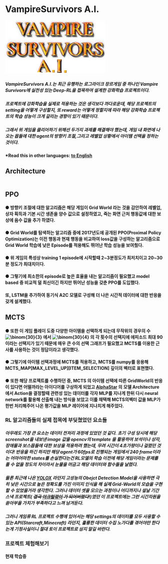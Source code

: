 # VampireSurvivors A.I.
<img src="./main.png">

##### VampireSurvivors A.I.는 최근 유행하는 로그라이크 장르게임 중 하나인 Vampire Survivors에 실전성 있는 Deep-RL을 접목하여 설계한 강화학습 프로젝트이다.
##### 프로젝트에 강화학습을 실제로 적용하는 것은 생각보다 까다로운데, 해당 프로젝트의 setting을 어떻게 구성할지, 또 reward는 어떻게 정할지에 따라 해당 강화학습 프로젝트의 학습 성능이 크게 갈리는 경향이 있기 때문이다.
##### 그래서 위 게임을 클리어하기 위해선 두가지 과제를 해결해야 했는데, 게임 내 화면에 나오는 몹들에 대한 agent의 방향키 조절,그리고 레벨업 상황에서 아이템 선택을 정하는 것이다. 

#### *Read this in other languages: [to English](README.eng.md)

## Architecture
<div class="mxgraph" style="max-width:100%;border:1px solid transparent;" data-mxgraph="{&quot;highlight&quot;:&quot;#0000ff&quot;,&quot;nav&quot;:true,&quot;resize&quot;:true,&quot;toolbar&quot;:&quot;zoom layers tags lightbox&quot;,&quot;edit&quot;:&quot;_blank&quot;,&quot;xml&quot;:&quot;&lt;mxfile host=\&quot;drawio-plugin\&quot; modified=\&quot;2022-02-26T07:18:20.085Z\&quot; agent=\&quot;5.0 (Windows NT 6.2; Win64; x64) AppleWebKit/537.36 (KHTML, like Gecko) Chrome/89.0.4389.114 Safari/537.36\&quot; etag=\&quot;YoPOAkxTA7PdtUbtVo4I\&quot; version=\&quot;15.5.4\&quot; type=\&quot;embed\&quot;&gt;&lt;diagram name=\&quot;Page-1\&quot; id=\&quot;197159a0-c6a4-9194-75a8-e4174976684c\&quot;&gt;&lt;mxGraphModel dx=\&quot;990\&quot; dy=\&quot;525\&quot; grid=\&quot;1\&quot; gridSize=\&quot;10\&quot; guides=\&quot;1\&quot; tooltips=\&quot;1\&quot; connect=\&quot;1\&quot; arrows=\&quot;1\&quot; fold=\&quot;1\&quot; page=\&quot;1\&quot; pageScale=\&quot;1.5\&quot; pageWidth=\&quot;1169\&quot; pageHeight=\&quot;826\&quot; background=\&quot;none\&quot; math=\&quot;0\&quot; shadow=\&quot;0\&quot;&gt;&lt;root&gt;&lt;mxCell id=\&quot;0\&quot; style=\&quot;;html=1;\&quot;/&gt;&lt;mxCell id=\&quot;1\&quot; style=\&quot;;html=1;\&quot; parent=\&quot;0\&quot;/&gt;&lt;mxCell id=\&quot;Wwut1bjpk7ivc4J39619-7\&quot; value=\&quot;\&quot; style=\&quot;edgeStyle=orthogonalEdgeStyle;rounded=0;orthogonalLoop=1;jettySize=auto;html=1;fontFamily=Lucida Console;fontSize=18;\&quot; parent=\&quot;1\&quot; source=\&quot;Wwut1bjpk7ivc4J39619-1\&quot; target=\&quot;Wwut1bjpk7ivc4J39619-6\&quot; edge=\&quot;1\&quot;&gt;&lt;mxGeometry relative=\&quot;1\&quot; as=\&quot;geometry\&quot;/&gt;&lt;/mxCell&gt;&lt;mxCell id=\&quot;Wwut1bjpk7ivc4J39619-17\&quot; style=\&quot;edgeStyle=orthogonalEdgeStyle;rounded=0;orthogonalLoop=1;jettySize=auto;html=1;exitX=0.5;exitY=1;exitDx=0;exitDy=0;fontFamily=Lucida Console;fontSize=18;\&quot; parent=\&quot;1\&quot; source=\&quot;Wwut1bjpk7ivc4J39619-1\&quot; target=\&quot;Wwut1bjpk7ivc4J39619-2\&quot; edge=\&quot;1\&quot;&gt;&lt;mxGeometry relative=\&quot;1\&quot; as=\&quot;geometry\&quot;/&gt;&lt;/mxCell&gt;&lt;mxCell id=\&quot;Wwut1bjpk7ivc4J39619-1\&quot; value=\&quot;Enviroment(by capture)\&quot; style=\&quot;rounded=0;whiteSpace=wrap;html=1;fillColor=#dae8fc;strokeColor=#6c8ebf;fontSize=18;fontFamily=Lucida Console;\&quot; parent=\&quot;1\&quot; vertex=\&quot;1\&quot;&gt;&lt;mxGeometry x=\&quot;690\&quot; y=\&quot;190\&quot; width=\&quot;360\&quot; height=\&quot;60\&quot; as=\&quot;geometry\&quot;/&gt;&lt;/mxCell&gt;&lt;mxCell id=\&quot;Wwut1bjpk7ivc4J39619-25\&quot; style=\&quot;edgeStyle=orthogonalEdgeStyle;rounded=0;orthogonalLoop=1;jettySize=auto;html=1;exitX=0.25;exitY=1;exitDx=0;exitDy=0;entryX=0.5;entryY=0;entryDx=0;entryDy=0;fontFamily=Lucida Console;fontSize=18;\&quot; parent=\&quot;1\&quot; source=\&quot;Wwut1bjpk7ivc4J39619-2\&quot; target=\&quot;Wwut1bjpk7ivc4J39619-21\&quot; edge=\&quot;1\&quot;&gt;&lt;mxGeometry relative=\&quot;1\&quot; as=\&quot;geometry\&quot;/&gt;&lt;/mxCell&gt;&lt;mxCell id=\&quot;Wwut1bjpk7ivc4J39619-26\&quot; style=\&quot;edgeStyle=orthogonalEdgeStyle;rounded=0;orthogonalLoop=1;jettySize=auto;html=1;exitX=0.75;exitY=1;exitDx=0;exitDy=0;entryX=0.5;entryY=0;entryDx=0;entryDy=0;fontFamily=Lucida Console;fontSize=18;\&quot; parent=\&quot;1\&quot; source=\&quot;Wwut1bjpk7ivc4J39619-2\&quot; target=\&quot;Wwut1bjpk7ivc4J39619-23\&quot; edge=\&quot;1\&quot;&gt;&lt;mxGeometry relative=\&quot;1\&quot; as=\&quot;geometry\&quot;/&gt;&lt;/mxCell&gt;&lt;mxCell id=\&quot;Wwut1bjpk7ivc4J39619-2\&quot; value=\&quot;Feature Encoder&amp;lt;br&amp;gt;(Stacked CNN)\&quot; style=\&quot;rounded=0;whiteSpace=wrap;html=1;fontFamily=Lucida Console;fontSize=18;fillColor=#fff2cc;strokeColor=#d6b656;\&quot; parent=\&quot;1\&quot; vertex=\&quot;1\&quot;&gt;&lt;mxGeometry x=\&quot;710\&quot; y=\&quot;330\&quot; width=\&quot;320\&quot; height=\&quot;90\&quot; as=\&quot;geometry\&quot;/&gt;&lt;/mxCell&gt;&lt;mxCell id=\&quot;Wwut1bjpk7ivc4J39619-8\&quot; style=\&quot;edgeStyle=orthogonalEdgeStyle;rounded=0;orthogonalLoop=1;jettySize=auto;html=1;exitX=0.5;exitY=1;exitDx=0;exitDy=0;fontFamily=Lucida Console;fontSize=18;entryX=0.5;entryY=0;entryDx=0;entryDy=0;\&quot; parent=\&quot;1\&quot; source=\&quot;Wwut1bjpk7ivc4J39619-6\&quot; target=\&quot;Wwut1bjpk7ivc4J39619-11\&quot; edge=\&quot;1\&quot;&gt;&lt;mxGeometry relative=\&quot;1\&quot; as=\&quot;geometry\&quot;&gt;&lt;mxPoint x=\&quot;1300\&quot; y=\&quot;325\&quot; as=\&quot;targetPoint\&quot;/&gt;&lt;Array as=\&quot;points\&quot;/&gt;&lt;/mxGeometry&gt;&lt;/mxCell&gt;&lt;mxCell id=\&quot;Wwut1bjpk7ivc4J39619-13\&quot; value=\&quot;\&quot; style=\&quot;edgeStyle=orthogonalEdgeStyle;rounded=0;orthogonalLoop=1;jettySize=auto;html=1;fontFamily=Lucida Console;fontSize=18;\&quot; parent=\&quot;1\&quot; source=\&quot;Wwut1bjpk7ivc4J39619-6\&quot; target=\&quot;Wwut1bjpk7ivc4J39619-12\&quot; edge=\&quot;1\&quot;&gt;&lt;mxGeometry relative=\&quot;1\&quot; as=\&quot;geometry\&quot;/&gt;&lt;/mxCell&gt;&lt;mxCell id=\&quot;Wwut1bjpk7ivc4J39619-6\&quot; value=\&quot;if Level Up\&quot; style=\&quot;rhombus;whiteSpace=wrap;html=1;fontFamily=Lucida Console;fontSize=18;fillColor=#e1d5e7;strokeColor=#9673a6;\&quot; parent=\&quot;1\&quot; vertex=\&quot;1\&quot;&gt;&lt;mxGeometry x=\&quot;1170\&quot; y=\&quot;170\&quot; width=\&quot;260\&quot; height=\&quot;100\&quot; as=\&quot;geometry\&quot;/&gt;&lt;/mxCell&gt;&lt;mxCell id=\&quot;Wwut1bjpk7ivc4J39619-16\&quot; style=\&quot;edgeStyle=orthogonalEdgeStyle;rounded=0;orthogonalLoop=1;jettySize=auto;html=1;fontFamily=Lucida Console;fontSize=18;entryX=1;entryY=0.5;entryDx=0;entryDy=0;\&quot; parent=\&quot;1\&quot; source=\&quot;Wwut1bjpk7ivc4J39619-11\&quot; target=\&quot;Wwut1bjpk7ivc4J39619-12\&quot; edge=\&quot;1\&quot;&gt;&lt;mxGeometry relative=\&quot;1\&quot; as=\&quot;geometry\&quot;&gt;&lt;mxPoint x=\&quot;1532.2222222222222\&quot; y=\&quot;120\&quot; as=\&quot;targetPoint\&quot;/&gt;&lt;Array as=\&quot;points\&quot;&gt;&lt;mxPoint x=\&quot;1470\&quot; y=\&quot;360\&quot;/&gt;&lt;mxPoint x=\&quot;1470\&quot; y=\&quot;105\&quot;/&gt;&lt;/Array&gt;&lt;/mxGeometry&gt;&lt;/mxCell&gt;&lt;mxCell id=\&quot;Wwut1bjpk7ivc4J39619-11\&quot; value=\&quot;SELECTION&amp;amp;amp;&amp;amp;amp;&amp;lt;br&amp;gt;Update vector\&quot; style=\&quot;rounded=0;whiteSpace=wrap;html=1;fontFamily=Lucida Console;fontSize=18;fillColor=#eeeeee;strokeColor=#36393d;\&quot; parent=\&quot;1\&quot; vertex=\&quot;1\&quot;&gt;&lt;mxGeometry x=\&quot;1210\&quot; y=\&quot;330\&quot; width=\&quot;180\&quot; height=\&quot;100\&quot; as=\&quot;geometry\&quot;/&gt;&lt;/mxCell&gt;&lt;mxCell id=\&quot;Wwut1bjpk7ivc4J39619-28\&quot; style=\&quot;edgeStyle=orthogonalEdgeStyle;rounded=0;orthogonalLoop=1;jettySize=auto;html=1;exitX=0;exitY=0.5;exitDx=0;exitDy=0;entryX=0.5;entryY=0;entryDx=0;entryDy=0;fontFamily=Lucida Console;fontSize=18;\&quot; parent=\&quot;1\&quot; source=\&quot;Wwut1bjpk7ivc4J39619-12\&quot; target=\&quot;Wwut1bjpk7ivc4J39619-27\&quot; edge=\&quot;1\&quot;&gt;&lt;mxGeometry relative=\&quot;1\&quot; as=\&quot;geometry\&quot;&gt;&lt;Array as=\&quot;points\&quot;&gt;&lt;mxPoint x=\&quot;1100\&quot; y=\&quot;105\&quot;/&gt;&lt;mxPoint x=\&quot;1100\&quot; y=\&quot;530\&quot;/&gt;&lt;mxPoint x=\&quot;1330\&quot; y=\&quot;530\&quot;/&gt;&lt;/Array&gt;&lt;/mxGeometry&gt;&lt;/mxCell&gt;&lt;mxCell id=\&quot;Wwut1bjpk7ivc4J39619-12\&quot; value=\&quot;MCTS VECTOR\&quot; style=\&quot;rounded=0;whiteSpace=wrap;html=1;fontFamily=Lucida Console;fontSize=18;fillColor=#f5f5f5;fontColor=#333333;strokeColor=#666666;\&quot; parent=\&quot;1\&quot; vertex=\&quot;1\&quot;&gt;&lt;mxGeometry x=\&quot;1200\&quot; y=\&quot;60\&quot; width=\&quot;200\&quot; height=\&quot;90\&quot; as=\&quot;geometry\&quot;/&gt;&lt;/mxCell&gt;&lt;mxCell id=\&quot;Wwut1bjpk7ivc4J39619-15\&quot; value=\&quot;True\&quot; style=\&quot;text;html=1;strokeColor=none;fillColor=none;align=center;verticalAlign=middle;whiteSpace=wrap;rounded=0;fontFamily=Lucida Console;fontSize=18;\&quot; parent=\&quot;1\&quot; vertex=\&quot;1\&quot;&gt;&lt;mxGeometry x=\&quot;1200\&quot; y=\&quot;280\&quot; width=\&quot;60\&quot; height=\&quot;30\&quot; as=\&quot;geometry\&quot;/&gt;&lt;/mxCell&gt;&lt;mxCell id=\&quot;Wwut1bjpk7ivc4J39619-31\&quot; style=\&quot;edgeStyle=orthogonalEdgeStyle;rounded=0;orthogonalLoop=1;jettySize=auto;html=1;exitX=0.5;exitY=1;exitDx=0;exitDy=0;entryX=0.5;entryY=0;entryDx=0;entryDy=0;fontFamily=Lucida Console;fontSize=18;\&quot; parent=\&quot;1\&quot; source=\&quot;Wwut1bjpk7ivc4J39619-21\&quot; target=\&quot;Wwut1bjpk7ivc4J39619-29\&quot; edge=\&quot;1\&quot;&gt;&lt;mxGeometry relative=\&quot;1\&quot; as=\&quot;geometry\&quot;/&gt;&lt;/mxCell&gt;&lt;mxCell id=\&quot;Wwut1bjpk7ivc4J39619-21\&quot; value=\&quot;Phi&amp;lt;br&amp;gt;FC layer\&quot; style=\&quot;rounded=0;whiteSpace=wrap;html=1;fontFamily=Lucida Console;fontSize=18;fillColor=#ffff88;strokeColor=#36393d;\&quot; parent=\&quot;1\&quot; vertex=\&quot;1\&quot;&gt;&lt;mxGeometry x=\&quot;620\&quot; y=\&quot;630\&quot; width=\&quot;220\&quot; height=\&quot;90\&quot; as=\&quot;geometry\&quot;/&gt;&lt;/mxCell&gt;&lt;mxCell id=\&quot;Wwut1bjpk7ivc4J39619-35\&quot; style=\&quot;edgeStyle=orthogonalEdgeStyle;rounded=0;orthogonalLoop=1;jettySize=auto;html=1;exitX=0.5;exitY=1;exitDx=0;exitDy=0;fontFamily=Lucida Console;fontSize=18;\&quot; parent=\&quot;1\&quot; source=\&quot;Wwut1bjpk7ivc4J39619-23\&quot; target=\&quot;Wwut1bjpk7ivc4J39619-34\&quot; edge=\&quot;1\&quot;&gt;&lt;mxGeometry relative=\&quot;1\&quot; as=\&quot;geometry\&quot;/&gt;&lt;/mxCell&gt;&lt;mxCell id=\&quot;Wwut1bjpk7ivc4J39619-23\&quot; value=\&quot;Value&amp;lt;br&amp;gt;FC layer\&quot; style=\&quot;rounded=0;whiteSpace=wrap;html=1;fontFamily=Lucida Console;fontSize=18;\&quot; parent=\&quot;1\&quot; vertex=\&quot;1\&quot;&gt;&lt;mxGeometry x=\&quot;900\&quot; y=\&quot;630\&quot; width=\&quot;220\&quot; height=\&quot;90\&quot; as=\&quot;geometry\&quot;/&gt;&lt;/mxCell&gt;&lt;mxCell id=\&quot;Wwut1bjpk7ivc4J39619-30\&quot; style=\&quot;edgeStyle=orthogonalEdgeStyle;rounded=0;orthogonalLoop=1;jettySize=auto;html=1;fontFamily=Lucida Console;fontSize=18;entryX=0.75;entryY=0;entryDx=0;entryDy=0;\&quot; parent=\&quot;1\&quot; source=\&quot;Wwut1bjpk7ivc4J39619-27\&quot; target=\&quot;Wwut1bjpk7ivc4J39619-29\&quot; edge=\&quot;1\&quot;&gt;&lt;mxGeometry relative=\&quot;1\&quot; as=\&quot;geometry\&quot;&gt;&lt;mxPoint x=\&quot;770\&quot; y=\&quot;850\&quot; as=\&quot;targetPoint\&quot;/&gt;&lt;Array as=\&quot;points\&quot;&gt;&lt;mxPoint x=\&quot;1330\&quot; y=\&quot;820\&quot;/&gt;&lt;mxPoint x=\&quot;785\&quot; y=\&quot;820\&quot;/&gt;&lt;/Array&gt;&lt;/mxGeometry&gt;&lt;/mxCell&gt;&lt;mxCell id=\&quot;Wwut1bjpk7ivc4J39619-36\&quot; style=\&quot;edgeStyle=orthogonalEdgeStyle;rounded=0;orthogonalLoop=1;jettySize=auto;html=1;exitX=0.5;exitY=1;exitDx=0;exitDy=0;entryX=0.75;entryY=0;entryDx=0;entryDy=0;fontFamily=Lucida Console;fontSize=18;\&quot; parent=\&quot;1\&quot; source=\&quot;Wwut1bjpk7ivc4J39619-27\&quot; target=\&quot;Wwut1bjpk7ivc4J39619-34\&quot; edge=\&quot;1\&quot;&gt;&lt;mxGeometry relative=\&quot;1\&quot; as=\&quot;geometry\&quot;/&gt;&lt;/mxCell&gt;&lt;mxCell id=\&quot;Wwut1bjpk7ivc4J39619-27\&quot; value=\&quot;MCTS&amp;lt;br&amp;gt;FC layer\&quot; style=\&quot;rounded=0;whiteSpace=wrap;html=1;fontFamily=Lucida Console;fontSize=18;fillColor=#cdeb8b;strokeColor=#36393d;\&quot; parent=\&quot;1\&quot; vertex=\&quot;1\&quot;&gt;&lt;mxGeometry x=\&quot;1220\&quot; y=\&quot;630\&quot; width=\&quot;220\&quot; height=\&quot;90\&quot; as=\&quot;geometry\&quot;/&gt;&lt;/mxCell&gt;&lt;mxCell id=\&quot;Wwut1bjpk7ivc4J39619-39\&quot; style=\&quot;edgeStyle=orthogonalEdgeStyle;rounded=0;orthogonalLoop=1;jettySize=auto;html=1;exitX=0.5;exitY=1;exitDx=0;exitDy=0;fontFamily=Lucida Console;fontSize=18;\&quot; parent=\&quot;1\&quot; source=\&quot;Wwut1bjpk7ivc4J39619-29\&quot; edge=\&quot;1\&quot;&gt;&lt;mxGeometry relative=\&quot;1\&quot; as=\&quot;geometry\&quot;&gt;&lt;mxPoint x=\&quot;730.8888888888887\&quot; y=\&quot;1030\&quot; as=\&quot;targetPoint\&quot;/&gt;&lt;/mxGeometry&gt;&lt;/mxCell&gt;&lt;mxCell id=\&quot;Wwut1bjpk7ivc4J39619-29\&quot; value=\&quot;Phi&amp;lt;br&amp;gt;FC layer2\&quot; style=\&quot;rounded=0;whiteSpace=wrap;html=1;fontFamily=Lucida Console;fontSize=18;fillColor=#ffff88;strokeColor=#36393d;\&quot; parent=\&quot;1\&quot; vertex=\&quot;1\&quot;&gt;&lt;mxGeometry x=\&quot;620\&quot; y=\&quot;870\&quot; width=\&quot;220\&quot; height=\&quot;90\&quot; as=\&quot;geometry\&quot;/&gt;&lt;/mxCell&gt;&lt;mxCell id=\&quot;Wwut1bjpk7ivc4J39619-32\&quot; value=\&quot;concat\&quot; style=\&quot;text;html=1;strokeColor=none;fillColor=none;align=center;verticalAlign=middle;whiteSpace=wrap;rounded=0;fontFamily=Lucida Console;fontSize=18;\&quot; parent=\&quot;1\&quot; vertex=\&quot;1\&quot;&gt;&lt;mxGeometry x=\&quot;740\&quot; y=\&quot;790\&quot; width=\&quot;60\&quot; height=\&quot;30\&quot; as=\&quot;geometry\&quot;/&gt;&lt;/mxCell&gt;&lt;mxCell id=\&quot;Wwut1bjpk7ivc4J39619-40\&quot; style=\&quot;edgeStyle=orthogonalEdgeStyle;rounded=0;orthogonalLoop=1;jettySize=auto;html=1;exitX=0.5;exitY=1;exitDx=0;exitDy=0;fontFamily=Lucida Console;fontSize=18;\&quot; parent=\&quot;1\&quot; source=\&quot;Wwut1bjpk7ivc4J39619-34\&quot; edge=\&quot;1\&quot;&gt;&lt;mxGeometry relative=\&quot;1\&quot; as=\&quot;geometry\&quot;&gt;&lt;mxPoint x=\&quot;1010.8888888888887\&quot; y=\&quot;1020\&quot; as=\&quot;targetPoint\&quot;/&gt;&lt;/mxGeometry&gt;&lt;/mxCell&gt;&lt;mxCell id=\&quot;Wwut1bjpk7ivc4J39619-34\&quot; value=\&quot;Value&amp;lt;br&amp;gt;FC layer2\&quot; style=\&quot;rounded=0;whiteSpace=wrap;html=1;fontFamily=Lucida Console;fontSize=18;\&quot; parent=\&quot;1\&quot; vertex=\&quot;1\&quot;&gt;&lt;mxGeometry x=\&quot;900\&quot; y=\&quot;870\&quot; width=\&quot;220\&quot; height=\&quot;90\&quot; as=\&quot;geometry\&quot;/&gt;&lt;/mxCell&gt;&lt;mxCell id=\&quot;Wwut1bjpk7ivc4J39619-37\&quot; value=\&quot;concat\&quot; style=\&quot;text;html=1;strokeColor=none;fillColor=none;align=center;verticalAlign=middle;whiteSpace=wrap;rounded=0;fontFamily=Lucida Console;fontSize=18;\&quot; parent=\&quot;1\&quot; vertex=\&quot;1\&quot;&gt;&lt;mxGeometry x=\&quot;930\&quot; y=\&quot;780\&quot; width=\&quot;60\&quot; height=\&quot;30\&quot; as=\&quot;geometry\&quot;/&gt;&lt;/mxCell&gt;&lt;mxCell id=\&quot;Wwut1bjpk7ivc4J39619-41\&quot; value=\&quot;actions\&quot; style=\&quot;text;html=1;strokeColor=none;fillColor=none;align=center;verticalAlign=middle;whiteSpace=wrap;rounded=0;fontFamily=Lucida Console;fontSize=18;\&quot; parent=\&quot;1\&quot; vertex=\&quot;1\&quot;&gt;&lt;mxGeometry x=\&quot;710\&quot; y=\&quot;1050\&quot; width=\&quot;60\&quot; height=\&quot;30\&quot; as=\&quot;geometry\&quot;/&gt;&lt;/mxCell&gt;&lt;mxCell id=\&quot;Wwut1bjpk7ivc4J39619-42\&quot; value=\&quot;value\&quot; style=\&quot;text;html=1;strokeColor=none;fillColor=none;align=center;verticalAlign=middle;whiteSpace=wrap;rounded=0;fontFamily=Lucida Console;fontSize=18;\&quot; parent=\&quot;1\&quot; vertex=\&quot;1\&quot;&gt;&lt;mxGeometry x=\&quot;980\&quot; y=\&quot;1040\&quot; width=\&quot;60\&quot; height=\&quot;30\&quot; as=\&quot;geometry\&quot;/&gt;&lt;/mxCell&gt;&lt;/root&gt;&lt;/mxGraphModel&gt;&lt;/diagram&gt;&lt;/mxfile&gt;&quot;}"></div>
<script type="text/javascript" src="https://viewer.diagrams.net/js/viewer-static.min.js"></script>

## PPO
#### ● 방향키 조절에 대한 알고리즘은 해당 게임이 Grid World 라는 것을 감안하여 레벨업, 상자 획득과 기본 시간 생존을 양수 값으로 설정하였고, 죽는 화면 근처 행동값에 대한 보상에 음수 값을 추가 하였다.
#### ● Grid World를 탐색하는 알고리즘 중에 2017년도에 공개된  PPO(Proximal Policy Optimization)는 이전 행동과 현재 행동을 비교하여 loss값을 구성하는 알고리즘으로 Grid World 학습에 낮은 Episode를 적용해도 뛰어난 학습 성능을 보여줬다.
#### ● 위 게임의 특성상 training 1 episode에 시작할때 2~3분정도가 최저치이고 20~30분 정도가 최대치이다. 
#### ● 그렇기에 최소한의 episode로 높은 효율을 내는 알고리즘이 필요했고 model based 중 비교적 덜 최신이긴 하지만 뛰어난 성능을 갖춘 PPO를 도입했다.
#### 또, LSTM을 추가하여 동기식 A2C 모델로 구성해 더 나은 시간적 데이터에 대한 반응을 갖게 설계했다.

## MCTS
#### ● 또한 이 게임 플레이 도중 다양한 아이템을 선택하게 되는데 무작위의 경우의 수 <img width="3%" src="https://latex.codecogs.com/svg.image?\binom{30}{3}" title="\binom{30}{3}" > 에서 <img width="3%" src="https://latex.codecogs.com/svg.image?\binom{30}{4}" title="\binom{30}{4}" > 의 각 횟수의 선택지에 에피소드 최대 90이라는 선택지가 있기 때문에 매우 큰 수의 선택 그래프가 필요했고 MCTS를 이용한 근사를 사용하는 것이 정답이라고 생각했다.
#### ● 그렇기에 아이템 선택과정에 MCTS를 적용하고, MCTS를 numpy를 응용해 MCTS_MAP[MAX_LEVEL_UP][ITEM_SELECTION] 깊이의 벡터로 표현했다.
#### ● 또한 해당 프로젝트를 수행하던 중, MCTS 의 아이템 선택에 따른 GridWorld의 반응이 있다면 어떨까라는 아이디어를 구상하게 되었고 [AlphaStar](_https://www.nature.com/articles/s41586-019-1724-z) 의 모델 Architecture에서 Action을 결정할때 관련성 있는 데이터를 각자 MLP를 지나게 한뒤 다시 neural network를 활용해 산출해 내는 방식을 보았고 이를 채택해 MCTS의벡터 값을  MLP가 한번 처리해주어 나온 평가값을 MLP 레이어에 지나치게 해주었다.

### RL 알고리즘들의 실제 접목에 부딪쳤었던 요소들
##### 아무래도 가장 큰 요소는 데이터 전처리 과정에 있었던 것 같다. 초기 구성 당시에 해당 screenshot을 내보낸 image 값을 opencv의 template 을 활용하여 보석이나 상자, 장애물과 보스몹들에 대한 보상을 적용하려 했는데, 무려 시간이 4초가량이나 걸렸던 것이다! 반응을 하긴 하지만 해당 agent가 60fps로 진행되는 게임에서 240 frame이라는 어마어마한 states를 손실한다는건 RL모델의 학습 이전에 해당 게임이라는 문제를 풀 수 없을 정도의 차이라서 눈물을 머금고 해당 데이터와 함수들을 날렸다.
##### 물론 최근에 나온 [YOLOX](https://github.com/Megvii-BaseDetection/YOLOX) 라던지 고성능의 Obejct Detection Model을 사용하면 극히 낮은 시간으로 높은 정확도를 가진 이미지 인식을 해 실제 Grid-World의 모습을 구현할 수 있었을거라 생각한다. 그러나 데이터 셋을 모으는 과정이나 어디까지나 설날 기간 스낵 프로젝트( ~~결국 [야크털깎이](https://www.lesstif.com/software-engineering/yak-shaving-29590364.html) 가 되어버렸다!~~)였던 이 프로젝트에는 그런 시간자원을 쏟아부을 가치가 부족하다고 느껴 남겨둔다.
##### 그러니 게임류 RL 프로젝트 수행에 있어서는 해당 settings의 데이터를 모두 사용할 수 있는 API(Starcraft,Minecraft) 라던지, 훌륭한 데이터 수집 노가다를 겪어야만 한다는게 기정사실이니 절대 토이 프로젝트로 삼지 말길 바란다.

### 프로젝트 체험해보기
#### 현재 학습중
